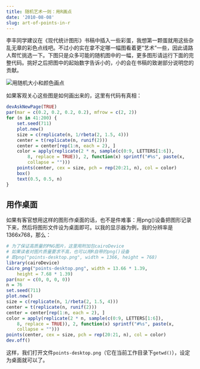 ```yaml
---
title: 随机艺术一则：用R画点
date: '2010-08-08'
slug: art-of-points-in-r
---
```


李丰同学建议在《现代统计图形》书稿中插入一些彩蛋，我想第一颗蛋就用这些杂乱无章的彩色点线吧。不过小的实在拿不定哪一幅图看着更“艺术”一些，因此请路人帮忙挑选一下。下图只是众多可能的随机图中的一幅，更多图形请运行下面的完整代码。挑好之后把图中的起始数字告诉小的，小的会在书稿的致谢部分说明您的贡献。

![用随机大小和颜色画点](https://db.yihui.org/imgur/Cf9DY.png)

如果客观关心这些图是如何画出来的，这里有代码有真相：

```r
devAskNewPage(TRUE)
par(mar = c(0.2, 0.2, 0.2, 0.2), mfrow = c(2, 2))
for (n in 41:200) {
    set.seed(711)
    plot.new()
    size = c(replicate(n, 1/rbeta(2, 1.5, 4)))
    center = t(replicate(n, runif(2)))
    center = center[rep(1:n, each = 2), ]
    color = apply(replicate(2 * n, sample(c(0:9, LETTERS[1:6]),
        8, replace = TRUE)), 2, function(x) sprintf("#%s", paste(x,
        collapse = "")))
    points(center, cex = size, pch = rep(20:21, n), col = color)
    box()
    text(0.5, 0.5, n)
}
```

## 用作桌面

如果有客官想用这样的图形作桌面的话，也不是件难事：用png()设备把图形记录下来，然后将图形文件设为桌面即可。以我的显示器为例，我的分辨率是1366x768，那么：
    
```r
# 为了保证高质量的PNG图片，这里用附加包cairoDevice
# 如果读者对图片质量要求不高，也可以用R自带的png()设备
# 即png("points-desktop.png", width = 1366, height = 768)
library(cairoDevice)
Cairo_png("points-desktop.png", width = 13.66 * 1.39,
    height = 7.68 * 1.39)
par(mar = c(0, 0, 0, 0))
n = 76
set.seed(711)
plot.new()
size = c(replicate(n, 1/rbeta(2, 1.5, 4)))
center = t(replicate(n, runif(2)))
center = center[rep(1:n, each = 2), ]
color = apply(replicate(2 * n, sample(c(0:9, LETTERS[1:6]),
    8, replace = TRUE)), 2, function(x) sprintf("#%s", paste(x,
    collapse = "")))
points(center, cex = size, pch = rep(20:21, n), col = color)
dev.off()
```

这样，我们打开文件`points-desktop.png`（它在当前工作目录下`getwd()`），设定为桌面就可以了。

